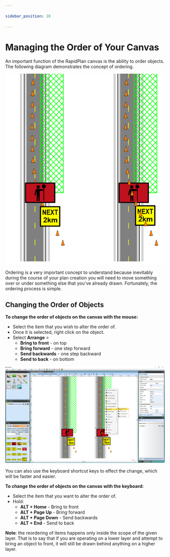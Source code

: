```yaml
---

sidebar_position: 10

---
```

# Managing the Order of Your Canvas

An important function of the RapidPlan canvas is the ability to order objects. The following diagram demonstrates the concept of ordering.

![Bring_To_Front](./assets/Bring_To_Front.png)

Ordering is a very important concept to understand because inevitably during the course of your plan creation you will need to move something over or under something else that you've already drawn. Fortunately, the ordering process is simple.

## Changing the Order of Objects

**To change the order of objects on the canvas with the mouse:**

 - Select the item that you wish to alter the order of.
 - Once it is selected, right click on the object.
 - Select **Arrange** > 
    - **Bring to front** - on top
    - **Bring forward** - one step forward
    - **Send backwards** - one step backward
    - **Send to back** - on bottom

![Order_Change](./assets/Order_Change.png)



You can also use the keyboard shortcut keys to effect the change, which will be faster and easier.

**To change the order of objects on the canvas with the keyboard:**

 - Select the item that you want to alter the order of.
 - Hold:
    - **ALT + Home** - Bring to front
    - **ALT + Page Up** - Bring forward
    - **ALT + Page Down** - Send backwards
    - **ALT + End** - Send to back

**Note**: the reordering of items happens only inside the scope of the given layer. That is to say that if you are operating on a lower layer and attempt to bring an object to front, it will still be drawn behind anything on a higher layer.